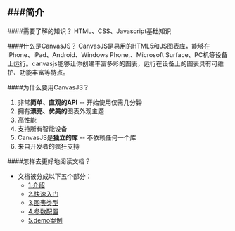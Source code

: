 ###简介
---------
####需要了解的知识？
HTML、CSS、Javascript基础知识

####什么是CanvasJS？
CanvasJS是易用的HTML5和JS图表库，能够在iPhone、iPad、Android、Windows Phone,、Microsoft Surface、PC机等设备上运行。canvasjs能够让你创建丰富多彩的图表，运行在设备上的图表具有可维护、功能丰富等特点。

####为什么要用CanvasJS？
1. 非常**简单、直观的API** -- 开始使用仅需几分钟
2. 拥有**漂亮、优美的**图表外观主题
3. 高性能
4. 支持所有智能设备
5. CanvasJS是**独立的库** -- 不依赖任何一个库
6. 来自开发者的疯狂支持

####怎样去更好地阅读文档？
* 文档被分成以下五个部分：
    * [1.介绍](../1_introduction/README.md)
    * [2.快速入门](../2_getting/README.md)
    * [3.图表类型](../3_types/README.md)
    * [4.参数配置](../4_options/README.md)
    * [5.demo案例](../6_samples/README.md)


